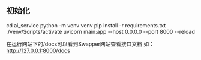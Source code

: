 ## 初始化

cd ai_service
python -m venv venv
pip install -r requirements.txt
./venv/Scripts/activate
uvicorn main:app --host 0.0.0.0 --port 8000 --reload   

在运行网站下的/docs可以看到Swapper网站查看接口文档
如：http://127.0.0.1:8000/docs